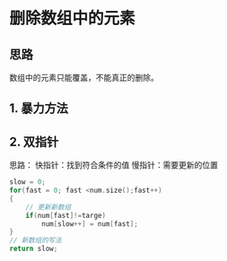 # 删除数组中的元素
## 思路
数组中的元素只能覆盖，不能真正的删除。
## 1. 暴力方法
## 2. 双指针
思路：
快指针：找到符合条件的值
慢指针：需要更新的位置
```C++
slow = 0;
for(fast = 0; fast <num.size();fast++)
{
    // 更新新数组
    if(num[fast]!=targe)
        num[slow++] = num[fast];
}
// 新数组的写法
return slow;
```
